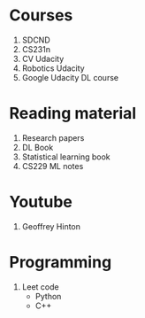 # Courses
1. SDCND
2. CS231n
3. CV Udacity
4. Robotics Udacity
5. Google Udacity DL course


# Reading material
1. Research papers
2. DL Book
3. Statistical learning book
4. CS229 ML notes


# Youtube
1. Geoffrey Hinton


# Programming
1. Leet code
	* Python
	* C++


<!--stackedit_data:
eyJoaXN0b3J5IjpbLTYwMDQyMzM5N119
-->